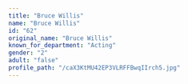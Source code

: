 ```yaml
---
title: "Bruce Willis"
name: "Bruce Willis"
id: "62"
original_name: "Bruce Willis"
known_for_department: "Acting"
gender: "2"
adult: "false"
profile_path: "/caX3KtMU42EP3VLRFFBwqIIrch5.jpg"
---
```

